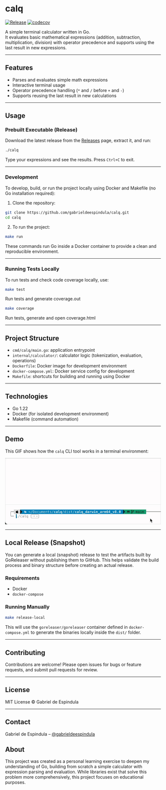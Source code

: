# calq

[![Release](https://img.shields.io/github/v/release/gabrieldeespindula/calq)](https://github.com/gabrieldeespindula/calq/releases)
[![codecov](https://codecov.io/gh/gabrieldeespindula/calq/graph/badge.svg?token=ACOW5RTTLR)](https://codecov.io/gh/gabrieldeespindula/calq)

A simple terminal calculator written in Go.  
It evaluates basic mathematical expressions (addition, subtraction, multiplication, division) with operator precedence and supports using the last result in new expressions.

---

## Features

- Parses and evaluates simple math expressions
- Interactive terminal usage
- Operator precedence handling (`*` and `/` before `+` and `-`)
- Supports reusing the last result in new calculations

---

## Usage

### Prebuilt Executable (Release)

Download the latest release from the [Releases](https://github.com/gabrieldeespindula/calq/releases) page, extract it, and run:

```bash
./calq
```

Type your expressions and see the results.
Press `Ctrl+C` to exit.

---

### Development

To develop, build, or run the project locally using Docker and Makefile (no Go installation required):

1. Clone the repository:

```bash
git clone https://github.com/gabrieldeespindula/calq.git
cd calq
```

2. To run the project:

```bash
make run
```

These commands run Go inside a Docker container to provide a clean and reproducible environment.

---

### Running Tests Locally

To run tests and check code coverage locally, use:

```bash
make test
```
Run tests and generate coverage.out

```bash
make coverage
```
Run tests, generate and open coverage.html

---

## Project Structure

* `cmd/calq/main.go`: application entrypoint
* `internal/calculator/`: calculator logic (tokenization, evaluation, operations)
* `Dockerfile`: Docker image for development environment
* `docker-compose.yml`: Docker service config for development
* `Makefile`: shortcuts for building and running using Docker

---

## Technologies

* Go 1.22
* Docker (for isolated development environment)
* Makefile (command automation)

---

## Demo

This GIF shows how the `calq` CLI tool works in a terminal environment:

![calq demo](assets/demo/calq-demo.gif)

---

## Local Release (Snapshot)

You can generate a local (snapshot) release to test the artifacts built by GoReleaser without publishing them to GitHub. This helps validate the build process and binary structure before creating an actual release.

### Requirements

* Docker
* `docker-compose`

### Running Manually

```bash
make release-local
```

This will use the `goreleaser/goreleaser` container defined in `docker-compose.yml` to generate the binaries locally inside the `dist/` folder.

---

## Contributing

Contributions are welcome!
Please open issues for bugs or feature requests, and submit pull requests for review.

---

## License

MIT License © Gabriel de Espindula

---

## Contact

Gabriel de Espindula – [@gabrieldeespindula](https://github.com/gabrieldeespindula)

## About

This project was created as a personal learning exercise to deepen my understanding of Go, building from scratch a simple calculator with expression parsing and evaluation. While libraries exist that solve this problem more comprehensively, this project focuses on educational purposes.

